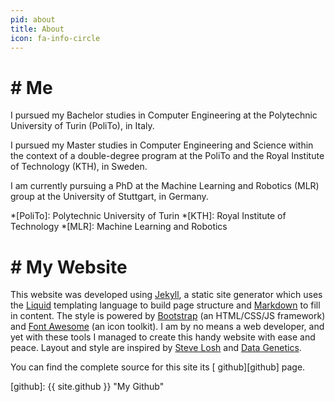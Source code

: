 ```yaml
---
pid: about
title: About
icon: fa-info-circle
---
```


# # Me

I pursued my Bachelor studies in Computer Engineering at the Polytechnic
University of Turin (PoliTo), in Italy.

I pursued my Master studies in Computer Engineering and Science within the
context of a double-degree program at the PoliTo and the Royal Institute of
Technology (KTH), in Sweden.

I am currently pursuing a PhD at the Machine Learning and Robotics (MLR) group
at the University of Stuttgart, in Germany.

*[PoliTo]: Polytechnic University of Turin
*[KTH]: Royal Institute of Technology
*[MLR]: Machine Learning and Robotics

# # My Website

This website was developed using [Jekyll][jekyll], a static site generator
which uses the [Liquid][liquid] templating language to build page structure and
[Markdown][markdown] to fill in content.  The style is powered by
[Bootstrap][bootstrap] (an HTML/CSS/JS framework) and [Font
Awesome][fontawesome] (an icon toolkit).  I am by no means a web developer, and
yet with these tools I managed to create this handy website with ease and
peace.  Layout and style are inspired by [Steve Losh][slosh] and [Data
Genetics][datagen].

You can find the complete source for this site its [<i class="fa fa-github-alt fa-lg"></i> github][github] page.

[jekyll]: http:jekyllrb.com "Jekyll"
[bootstrap]: http://getbootstrap.com "Bootstrap"
[fontawesome]: http://fortawesome.github.io/Font-Awesome/ "Font Awesome"
[markdown]: http://daringfireball.net/projects/markdown/syntax "Markdown"
[liquid]: http://liquidmarkup.org "Liquid"
[slosh]: https://stevelosh.com "Steve Losh"
[datagen]: http://datagenetics.com/blog "Data Genetics"
[github]: {{ site.github }} "My Github"
